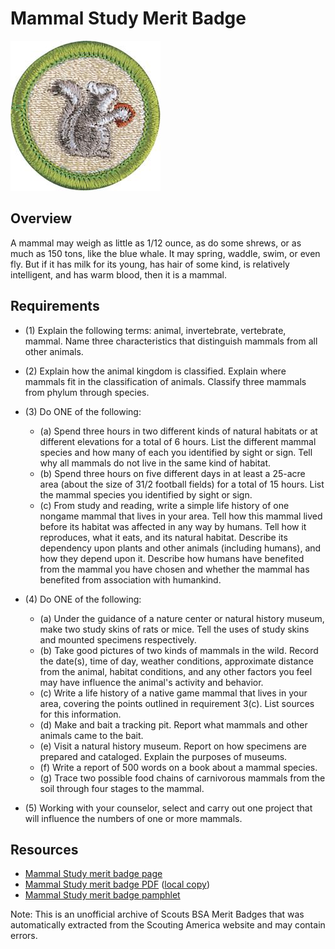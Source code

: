 

# Mammal Study Merit Badge

![Mammal Study Merit Badge](images/mammal-study-merit-badge.jpg)

## Overview



A mammal may weigh as little as 1/12 ounce, as do some shrews, or as much as 150 tons, like the blue whale. It may spring, waddle, swim, or even fly. But if it has milk for its young, has hair of some kind, is relatively intelligent, and has warm blood, then it is a mammal.

## Requirements

* (1) Explain the following terms: animal, invertebrate, vertebrate, mammal. Name three characteristics that distinguish mammals from all other animals.
* (2) Explain how the animal kingdom is classified. Explain where mammals fit in the classification of animals. Classify three mammals from phylum through species.
* (3) Do ONE of the following:
    * (a) Spend three hours in two different kinds of natural habitats or at different elevations for a total of 6 hours. List the different mammal species and how many of each you identified by sight or sign. Tell why all mammals do not live in the same kind of habitat.
    * (b) Spend three hours on five different days in at least a 25-acre area (about the size of 31/2 football fields) for a total of 15 hours. List the mammal species you identified by sight or sign.
    * (c) From study and reading, write a simple life history of one nongame mammal that lives in your area. Tell how this mammal lived before its habitat was affected in any way by humans. Tell how it reproduces, what it eats, and its natural habitat. Describe its dependency upon plants and other animals (including humans), and how they depend upon it. Describe how humans have benefited from the mammal you have chosen and whether the mammal has benefited from association with humankind.


* (4) Do ONE of the following:
    * (a) Under the guidance of a nature center or natural history museum, make two study skins of rats or mice. Tell the uses of study skins and mounted specimens respectively.
    * (b) Take good pictures of two kinds of mammals in the wild. Record the date(s), time of day, weather conditions, approximate distance from the animal, habitat conditions, and any other factors you feel may have influence the animal's activity and behavior.
    * (c) Write a life history of a native game mammal that lives in your area, covering the points outlined in requirement 3(c). List sources for this information.
    * (d) Make and bait a tracking pit. Report what mammals and other animals came to the bait.
    * (e) Visit a natural history museum. Report on how specimens are prepared and cataloged. Explain the purposes of museums.
    * (f) Write a report of 500 words on a book about a mammal species.
    * (g) Trace two possible food chains of carnivorous mammals from the soil through four stages to the mammal.


* (5) Working with your counselor, select and carry out one project that will influence the numbers of one or more mammals.


## Resources

- [Mammal Study merit badge page](https://www.scouting.org/merit-badges/mammal-study/)
- [Mammal Study merit badge PDF](https://filestore.scouting.org/filestore/Merit_Badge_ReqandRes/Pamphlets/Mammal%20Study_2025.pdf) ([local copy](files/mammal-study-merit-badge.pdf))
- [Mammal Study merit badge pamphlet](https://www.scoutshop.org/bsa-mammal-study-merit-badge-pamphlet-y-scouts-of-america-660058.html)

Note: This is an unofficial archive of Scouts BSA Merit Badges that was automatically extracted from the Scouting America website and may contain errors.